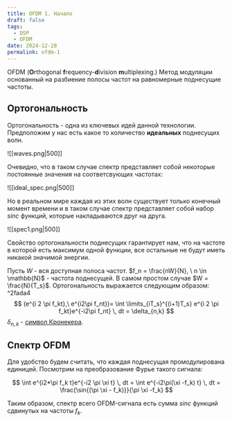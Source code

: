 ```yaml
---
title: OFDM 1. Начало
draft: false
tags:
  - DSP
  - OFDM
date: 2024-12-28
permalink: ofdm-1
---
```

 
OFDM (**O**rthogonal **f**requency-**d**ivision **m**ultiplexing.)  Метод модуляции основанный на разбиение полосы частот на равномерные поднесущие частоты. 

## Ортогональность
Ортогональность - одна из ключевых идей данной технологии.
Предположим у нас есть какое то количество **идеальных** поднесущих волн.

![[waves.png|500]]

Очевидно, что в таком случае спектр представляет собой некоторые постоянные значения на соответсвующих частотах:

![[ideal_spec.png|500]]


Но в реальном мире каждая из этих волн существует только конечный момент времени и в таком случае спектр представляет собой набор $sinc$ функций, которые накладываются друг на друга.

![[spec1.png|500]]


Свойство ортогональности поднесущих гарантирует нам, что на частоте в которой есть максимум одной функции, все остальные не будут иметь никакой значимой энергии.



Пусть $W$ - вся доступная полоса частот.  $f_n = \frac{nW}{N}, \ n \in \mathbb{N}$ - частота поднесущей. 
В самом простом случае $W = \frac{N}{T_s}$.  Ортогональность выражается следующим образом: ^2fada4
$$
(e^{i 2 \pi f_kt},\ e^{i2\pi f_nt})= \int \limits_{iT_s}^{(i+1)T_s} e^{i 2 \pi f_kt}e^{-i2\pi f_nt} \, dt = \delta_{n,k}
$$
$\delta_{n,k}$ - [символ Кронекера](https://ru.wikipedia.org/wiki/%D0%A1%D0%B8%D0%BC%D0%B2%D0%BE%D0%BB_%D0%9A%D1%80%D0%BE%D0%BD%D0%B5%D0%BA%D0%B5%D1%80%D0%B0). 

## Спектр OFDM
Для удобство будем считать, что  каждая поднесущая промодулирована единицей. Посмотрим на преобразование Фурье такого сигнала:

$$
\int e^{i2*\pi f_k t}e^{-i2 \pi \xi t} \, dt = \int e^{-i2\pi(\xi -f_k) t} \, dt = \frac{\sin{(\pi \xi - f_k)}}{\pi \xi -f_k}
$$

Таким образом, спектр всего OFDM-сигнала есть сумма $sinc$ функций сдвинутых на частоты $f_k$.




